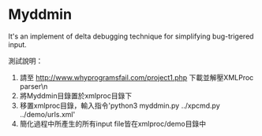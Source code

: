 Myddmin
=====

It's an implement of delta debugging technique for simplifying bug-trigered input.

測試說明：
1. 請至 http://www.whyprogramsfail.com/project1.php 下載並解壓XMLProc parser\n
2. 將Myddmin目錄置於xmlproc目錄下
3. 移置xmlproc目錄，輸入指令'python3 myddmin.py ../xpcmd.py ../demo/urls.xml'
4. 簡化過程中所產生的所有input file皆在xmlproc/demo目錄中

